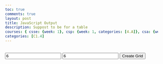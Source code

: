 ```yaml
---
toc: true
comments: true
layout: post
title: JavaScript Output
description: Suppost to be for a table
courses: { csse: {week: 1}, csp: {week: 1, categories: [4.A]}, csa: {week: 0} }
categories: [C1.4]
---
```

<table id = "anchor">
    <div id = "Grid"></div>
</table>
<script>
    var cellCt = -1;
    var xMax = 0;
    var yMax = 0;
    var xRandom = 0;
    var yRandom = 0;
    function generate(){
        console.log("Is called");
        if(cellCt > 0){
            var preGrid = document.getElementById("Grid");
            preGrid.remove();
            var table = document.createElement("div");
            table.id = "Grid";
            var anchor = document.getElementById("anchor")
            anchor.appendChild(table);
        }
        console.log("Is called through here");
        xMax = parseInt(document.getElementById("xMax").value);
        yMax = parseInt(document.getElementById("yMax").value);
        xRandom = Math.floor(Math.random() * (xMax - 1));
        yRandom = Math.floor(Math.random() * (yMax - 1));
        console.log("Made through these variables");
        console.log("Cell Ct: " + cellCt);
        for(var x = 0; x < xMax; x++){
            for(var y = 0; y < yMax; y++){
                screen(x, y);
            }
        }
        document.getElementById("xMax").remove();
        document.getElementById("yMax").remove();
        document.getElementById("generator").remove();
        var text = document.createTextNode(String("Width is " + xMax + "; Height is " + yMax + ";"))   
        document.getElementById("Grid").appendChild(text);
        cellCt = 0;
    };      
    function screen(row, col){
        if(col > cellCt){
            console.log("Cell Ct " + cellCt)
            cellCt += 1
            var grid = document.getElementById("Grid");
            console.log("Grid Id = " + document.getElementById("Grid").id)
            var cell = document.createElement("tr");
            cell.id = "Cols; " + col;
            grid.appendChild(cell)
        }
        console.log("Got Called");
        var state = "-";
        if(row == xRandom && col == yRandom){
            console.log(xMax - 1)
            console.log(yMax - 1)
            state = "x"
        }
        // var string = "Row; " + row + " Col; " + col + " State; " + state;
        console.log("Cols; " + col)
        var string = state
        var trCol = document.getElementById("Cols; " + col);
        var button = document.createElement("td");
        button.id = "(" + String(row) + ", "+ String(col) + ")";
        button.innerHTML = string;
        trCol.appendChild(button);
    };
</script>

<input id = "xMax" type = "number" value = "6"> 
<input id = "yMax" type = "number" value = "6">
<button onclick = "generate()" id = "generator"> Create Grid </button>